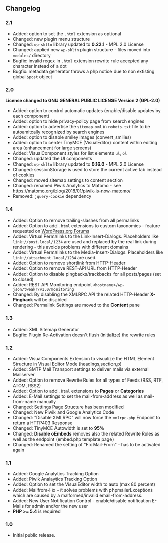 ## Changelog ##

### 2.1 ###

* Added: option to set the `.html` extension as optional
* Changed: new plugin menu structure
* Changed: `wp-skltn` library updated to **0.22.1** - MPL 2.0 License
* Changed: applied new `wp-skltn` plugin structure - files moved into `modules/` directory
* Bugfix: invalid regex in `.html` extension rewrite rule accepted any character instead of a dot
* Bugfix: metadata generator throws a php notice due to non extisting global `$post` object

### 2.0 ###

**License changed to GNU GENERAL PUBLIC LICENSE Version 2 (GPL-2.0)**

* Added: option to control automatic updates (enable/disable updates by each component)
* Added: option to hide privacy-policy page from search engines
* Added: option to advertise the `sitemap.xml` in `robots.txt` file to be autoamitcally recognized by search engines
* Added: option to disable smiley images (convert_smilies)
* Added: option to center TinyMCE (VisualEditor) content within editing area (enhancement for large screens)
* Added: VisualComponent styles for list elements `ul`, `ol`
* Changed: updated the UI components
* Changed: `wp-skltn` library updated to **0.16.0** - MPL 2.0 License
* Changed: sessionStorage is used to store the current active tab instead of cookies
* Changed: moved sitemap settings to content section
* Changed: renamed Piwik Analytics to Matomo - see https://matomo.org/blog/2018/01/piwik-is-now-matomo/
* Removed: `jquery-cookie` dependency

### 1.4 ###
* Added: Option to remove trailing-slashes from all permalinks
* Added: Option to add `.html` extensions to custom taxonomies - feature requested on [WordPress.org Forums](https://wordpress.org/support/topic/add-html-to-custom-taxonomies-categories/)
* Added: Virtual Permalinks to the Link-Insert-Dialogs. Placeholders like `link://post.local/1234` are used and replaced by the real link during rendering - this avoids problems with different domains
* Added: Virtual Permalinks to the Media-Insert-Dialogs. Placeholders like `link://attachment.local/1234` are used.
* Added: Option to remove shortlink from HTTP-Header
* Added: Option to remove REST-API URL from HTTP-Header
* Added: Option to disable pingbacks/trackbacks for all posts/pages (set to closed)
* Added: REST API Monitoring endpoint `<hostname>/wp-json/tweakr/v1.0/monitoring`
* Changed: By disabling the XMLRPC API the related HTTP-Header **X-Pingback** will be disabled
* Changed: Permalink Settings are moved to the **Content** pane

### 1.3 ###
* Added: XML Sitemap Generator
* Bugfix: Plugin Re-Activation doesn't flush (initialize) the rewrite rules

### 1.2 ###
* Added: VisualComponents Extension to visualize the HTML Element Structure in Visual Editor Mode (headings,section,p)
* Added: SMTP Mail Transport settings to deliver mails via external Mailserver
* Added: Option to remove Rewrite Rules for all types of Feeds (RSS, RTF, ATOM, RSS2)
* Added: Option to add `.html` extensions to **Pages** or **Categories**
* Added: E-Mail settings to set the mail-from-address as well as mail-from-name manually
* Changed: Settings Page Structure has been modified
* Changed: New Piwik and Google Analytics Code
* Changed: "Disable XMLRPC" will now force the `xmlrpc.php` Endpoint to return a HTTP403 Response
* Changed: TinyMCE Autowidth is set to **95%**
* Changed: **Disable oEmbeds** removes also the related Rewrite Rules as well as the endpoint (embed.php template page)
* Changed: Renamed the setting of "Fix Mail-From" - has to be activated again

### 1.1 ###
* Added: Google Analytics Tracking Option
* Added: Piwik Analaytics Tracking Option
* Added: Option to set the VisualEditor width to auto (max 80 percent)
* Added: Mailfrom-Fix - it solves problems with phpmailerExceptions which are caused by a malformed/invalid email-from-address.
* Added: New User Notification Control - enable/disable notification E-Mails for admin and/or the new user
* **PHP >= 5.4** is required

### 1.0 ###
* Initial public release.